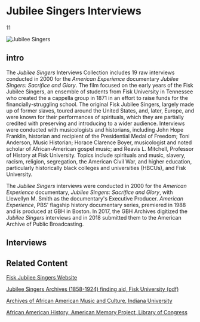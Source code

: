 # Jubilee Singers Interviews

11

![](https://s3.amazonaws.com/openvault.wgbh.org/special_collections/jubilee-singers/AX0006_Jubilee.jpg "Jubilee Singers")

## intro

The <em>Jubilee Singers</em> Interviews Collection includes 19 raw interviews conducted in 2000 for the <em>American Experience</em> documentary <em>Jubilee Singers: Sacrifice and Glory</em>. The film focused on the early years of the Fisk Jubilee Singers, an ensemble of students from Fisk University in Tennessee who created the a cappella group in 1871 in an effort to raise funds for the financially-struggling school. The original Fisk Jubilee Singers, largely made up of former slaves, toured around the United States, and, later, Europe, and were known for their performances of spirituals, which they are partially credited with preserving and introducing to a wider audience. Interviews were conducted with musicologists and historians, including John Hope Franklin, historian and recipient of the Presidential Medal of Freedom; Toni Anderson, Music Historian; Horace Clarence Boyer, musicologist and noted scholar of African-American gospel music; and Reavis L. Mitchell, Professor of History at Fisk University. Topics include spirituals and music, slavery, racism, religion, segregation, the American Civil War, and higher education, particularly historically black colleges and universities (HBCUs), and Fisk University.

The <em>Jubilee Singers</em> interviews were conducted in 2000 for the <em>American Experience</em> documentary, <em>Jubilee Singers: Sacrifice and Glory</em>, with Llewellyn M. Smith as the documentary's Executive Producer. <em>American Experience</em>, PBS' flagship history documentary series, premiered in 1988 and is produced at GBH in Boston. In 2017, the GBH Archives digitized the <em>Jubilee Singers</em> interviews and in 2018 submitted them to the American Archive of Public Broadcasting.

## Interviews

[](http://localhost:3000/catalog?f[special_collection_tags][]=jubilee-singers)

## Related Content

[Fisk Jubilee Singers Website](http://fiskjubileesingers.org/)

[Jubilee Singers Archives (1858-1924) finding aid, Fisk University (pdf)](https://www.fisk.edu/assets/files/cs/jubilee-singersarchivesoriginal1858-1924.pdf)

[Archives of African American Music and Culture, Indiana University](https://aaamc.indiana.edu/)

[African American History, American Memory Project, Library of Congress](https://www.loc.gov/collections/?fa=subject:african+american+history)
